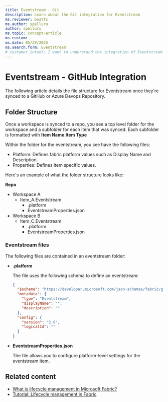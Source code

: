 ```yaml
---
title: Eventstream - Git
description: Learn about the Git integration for Eventstream
ms.reviewer: bwatts
ms.author: spelluru
author: spelluru
ms.topic: concept-article
ms.custom:
ms.date: 05/29/2025
ms.search.form: Eventstream
# customer intent: I want to understand the integration of Eventstream with Microsoft Fabric's deployment pipelines and git, and how to configure and manage them in the ALM system.
---
```


# Eventstream - GitHub Integration

The following article details the file structure for Eventstream once they're synced to a GitHub or Azure Devops Repository.

## Folder Structure
Once a workspace is synced to a repo, you see a top level folder for the workspace and a subfolder for each item that was synced. Each subfolder is formatted with **Item Name**.**Item Type**

Within the folder for the eventstream, you see have the following files:
- Platform: Defines fabric platform values such as Display Name and Description.
- Properties: Defines item specific values.

Here's an example of what the folder structure looks like:

**Repo**
* Workspace A
  * Item_A.Eventstream
    * .platform
    * EventstreamProperties.json
* Workspace B
  * Item_C.Eventstream
    * .platform
    * EventstreamProperties.json

### Eventstream files

The following files are contained in an eventstream folder:

- **.platform**

    The file uses the following schema to define an eventstream:

    ```json
    {
      "$schema": "https://developer.microsoft.com/json-schemas/fabric/gitIntegration/platformProperties/2.0.0/schema.json",
      "metadata": {
        "type": "Eventstream",
        "displayName": "",
        "description": ""
      },
      "config": {
        "version": "2.0",
        "logicalId": ""
      }
    }
    ```

- **EventstreamProperties.json**

    The file allows you to configure platform-level settings for the eventstream item.

## Related content

- [What is lifecycle management in Microsoft Fabric?](../cicd/cicd-overview.md)
- [Tutorial: Lifecycle management in Fabric](../cicd/cicd-tutorial.md)